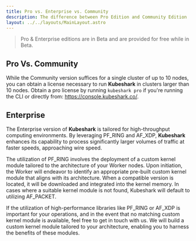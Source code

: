 ```yaml
---
title: Pro vs. Enterprise vs. Community
description: The difference between Pro Edition and Community Edition
layout: ../../layouts/MainLayout.astro
---
```

> Pro & Enterprise editions are in Beta and are provided for free while in Beta.

## Pro Vs. Community

While the Community version suffices for a single cluster of up to 10 nodes, you can obtain a license necessary to run **Kubeshark** in clusters larger than 10 nodes. 
Obtain a pro license by running `kubeshark pro` if you're running the CLI or directly from: https://console.kubeshark.co/.

## Enterprise

The Enterprise version of **Kubeshark** is tailored for high-throughput computing environments. By leveraging PF_RING and AF_XDP, **Kubeshark** enhances its capability to process significantly larger volumes of traffic at faster speeds, approaching wire speed.

The utilization of PF_RING involves the deployment of a custom kernel module tailored to the architecture of your Worker nodes. Upon initiation, the Worker will endeavor to identify an appropriate pre-built custom kernel module that aligns with its architecture. When a compatible version is located, it will be downloaded and integrated into the kernel memory. In cases where a suitable kernel module is not found, Kubeshark will default to utilizing AF_PACKET.

If the utilization of high-performance libraries like PF_RING or AF_XDP is important for your operations, and in the event that no matching custom kernel module is available, feel free to get in touch with us. We will build a custom kernel module tailored to your architecture, enabling you to harness the benefits of these modules.
